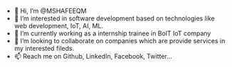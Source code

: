 - 👋 Hi, I’m @MSHAFEEQM
- 👀 I’m interested in software development based on technologies like web development, IoT, AI, ML.
- 🌱 I’m currently working as a internship trainee in BolT IoT company
- 💞️ I’m looking to collaborate on companies which are provide services in my interested fileds.
- 📫 Reach me on Github, LinkedIn, Facebook, Twitter...

<!---
MSHAFEEQM/MSHAFEEQM is a ✨ special ✨ repository because its `README.md` (this file) appears on your GitHub profile.
You can click the Preview link to take a look at your changes.
--->
